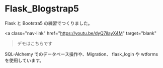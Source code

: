 # Flask_Blogstrap5

Flask と Bootstra5 の練習でつくりました。

<a
class="nav-link"
href="https://youtu.be/dyQ7ilayX4M"
target="blank"

> デモはこちらです</a>

SQL-Alchemy でのデータベース操作や、Migration、
flask_login や wtforms を使用しています。

